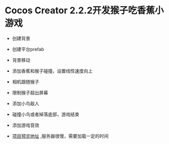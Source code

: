 # Cocos Creator 2.2.2开发猴子吃香蕉小游戏

- 创建背景

- 创建平台prefab

- 背景移动

- 添加香蕉和猴子碰撞，设置线性速度向上

- 相机跟随猴子

- 限制猴子超出屏幕

- 添加小鸟敌人

- 碰撞小鸟或者掉落底部，游戏结束

- 添加游戏音效

- [项目预览地址](http://www.gdrcz.com/item/Monkey/index.html) ,服务器很慢，需要加载一定的时间

  

